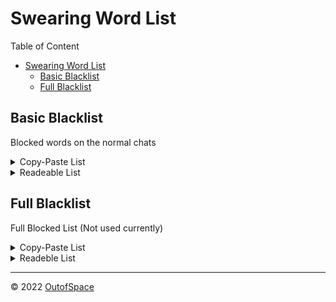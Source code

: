 <!-- Introduction -->
# Swearing Word List

Table of Content

- [Swearing Word List](#swearing-word-list)
  - [Basic Blacklist](#basic-blacklist)
  - [Full Blacklist](#full-blacklist)


## Basic Blacklist

Blocked words on the normal chats
<details>
<summary>Copy-Paste List</summary>

```
anal,Arschloch,Asshole,Bastard,Biatch,Blowjob,Blow job,Buttplug,Cunt,Dildo,f u c k,Faggot,ficken,Fotze,fuck,fvck,Hodensack,Hure,jerk off,jizz,labia,motherfucker,Muschi,nigga,Nigger,Penis,pussy,Schamlippen,Schlampe,Schwuchtel,Scrotum,Slut,sperm,Sperma,Tits,Titten,Vagina,Whore,Wichse,wichsen,Wichser
```
</details>

<details>
<summary>Readeable List</summary>

- anal
- Arschloch
- Asshole
- Bastard
- Biatch
- Blowjob
- Blow job
- Buttplug
- Cunt
- Dildo
- f u c k
- Faggot
- ficken
- Fotze
- fuck
- fvck
- Hodensack
- Hure
- jerk off
- jizz
- labia
- motherfucker
- Muschi
- nigga
- Nigger
- Penis
- pussy
- Schamlippen
- Schlampe
- Schwuchtel
- Scrotum
- Slut
- sperm
- Sperma
- Tits
- Titten
- Vagina
- Whore
- Wichse
- wichsen
- Wichser
</details>

## Full Blacklist

Full Blocked List (Not used currently)

<details>
<summary>Copy-Paste List</summary>

```
anal,anus,Arsch,arse,ass,balls,ballsack,bastard,biatch,bitch,bloody,blow,blowjob,bollock,bollok,boner,boob,bugger,bum,Butt,butt,clitoris,cock,coon,cunt,damn,dick,dildo,dyke,felching,fellate,fellatio,Fick,ficken,flange,Fotze,fuck,fvck,fudge,Fudge-Packer,Hodensack,Hure,jerk off,jizz,Klitoris,knob,labia,muff,Muschi,nigga,nigger,penis,piss,pissen,plug,prick,pube,pussy,Schamhaar,Schamlippen,Scheiße,Scheißhaufen,Schlampe,Schwanz,Schwuchtel,scrotum,sex,sh1t,shit,slut,smegma,Sperma,spunk,tit,tits,Titten,tosser,turd,twat,vagina,wank,whore,Wichse,wichsen,Wichser
```
</details>

<details>
<summary>Readeble List</summary>

- anal
- anus
- Arsch
- arse
- ass
- balls
- ballsack
- bastard
- biatch
- bitch
- bloody
- blow
- blowjob
- bollock
- bollok
- boner
- boob
- bugger
- bum
- Butt
- butt
- clitoris
- cock
- coon
- cunt
- damn
- dick
- dildo
- dyke
- felching
- fellate
- fellatio
- Fick
- ficken
- flange
- Fotze
- fuck
- fvck
- fudge
- Fudge-Packer
- Hodensack
- Hure
- jerk off
- jizz
- Klitoris
- knob
- labia
- muff
- Muschi
- nigga
- nigger
- penis
- piss
- pissen
- plug
- prick
- pube
- pussy
- Schamhaar
- Schamlippen
- Scheiße
- Scheißhaufen
- Schlampe
- Schwanz
- Schwuchtel
- scrotum
- sex
- sh1t
- shit
- slut
- smegma
- Sperma
- spunk
- tit
- tits
- Titten
- tosser
- turd
- twat
- vagina
- wank
- whore
- Wichse
- wichsen
- Wichser
</details>

<!--- Copyright --->
---

©️ 2022 [OutofSpace](https://www.youtube.com/watch?v=dQw4w9WgXcQ "👑Lines of Code👑")